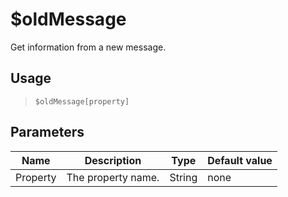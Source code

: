 # $oldMessage
Get information from a new message.
## Usage
> `$oldMessage[property]`
## Parameters
|   Name   |    Description     |  Type  | Default value |
|----------|--------------------|--------|---------------|
| Property | The property name. | String | none          |
